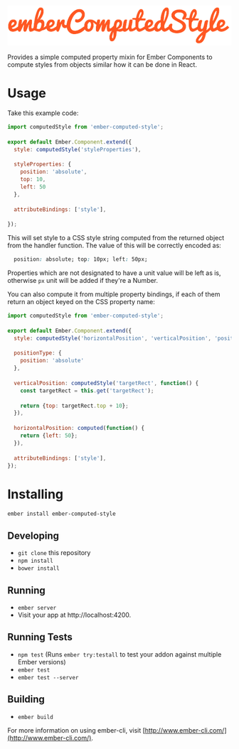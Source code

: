 ![Ember Computed Style](/data/emberComputedStyleLogo.png)

Provides a simple computed property mixin for Ember Components to compute styles 
from objects similar how it can be done in React.

# Usage

Take this example code:

```javascript
import computedStyle from 'ember-computed-style';

export default Ember.Component.extend({
  style: computedStyle('styleProperties'),

  styleProperties: {
    position: 'absolute',
    top: 10,
    left: 50
  },

  attributeBindings: ['style'],

});
```

This will set style to a CSS style string computed from the returned object from
the handler function. The value of this will be correctly encoded as:

```css
  position: absolute; top: 10px; left: 50px;
```

Properties which are not designated to have a unit value will be left as is, 
otherwise `px` unit will be added if they're a Number.

You can also compute it from multiple property bindings, if each of them return
an object keyed on the CSS property name:

```javascript
import computedStyle from 'ember-computed-style';

export default Ember.Component.extend({
  style: computedStyle('horizontalPosition', 'verticalPosition', 'positionType'),

  positionType: {
    position: 'absolute'
  },
  
  verticalPosition: computedStyle('targetRect', function() {
    const targetRect = this.get('targetRect');

    return {top: targetRect.top + 10};
  }),

  horizontalPosition: computed(function() {
    return {left: 50};
  }),

  attributeBindings: ['style'],
});
```

# Installing

```
ember install ember-computed-style
```

## Developing

* `git clone` this repository
* `npm install`
* `bower install`

## Running

* `ember server`
* Visit your app at http://localhost:4200.

## Running Tests

* `npm test` (Runs `ember try:testall` to test your addon against multiple Ember versions)
* `ember test`
* `ember test --server`

## Building

* `ember build`

For more information on using ember-cli, visit [http://www.ember-cli.com/](http://www.ember-cli.com/).
